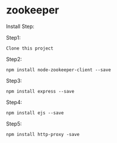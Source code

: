 # zookeeper

Install Step:

Step1: 
	
	Clone this project

Step2: 
	
	npm install node-zookeeper-client --save
	
Step3: 
	
	npm install express --save
	
Step4: 
	
	npm install ejs --save
	
Step5: 
	
	npm install http-proxy -save


